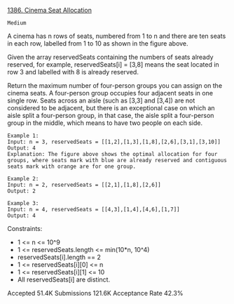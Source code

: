 [1386. Cinema Seat Allocation](https://leetcode.com/problems/cinema-seat-allocation/)

`Medium`

A cinema has n rows of seats, numbered from 1 to n and there are ten seats in each row, labelled from 1 to 10 as shown in the figure above.

Given the array reservedSeats containing the numbers of seats already reserved, for example, reservedSeats[i] = [3,8] means the seat located in row 3 and labelled with 8 is already reserved.

Return the maximum number of four-person groups you can assign on the cinema seats. A four-person group occupies four adjacent seats in one single row. Seats across an aisle (such as [3,3] and [3,4]) are not considered to be adjacent, but there is an exceptional case on which an aisle split a four-person group, in that case, the aisle split a four-person group in the middle, which means to have two people on each side.

```
Example 1:
Input: n = 3, reservedSeats = [[1,2],[1,3],[1,8],[2,6],[3,1],[3,10]]
Output: 4
Explanation: The figure above shows the optimal allocation for four groups, where seats mark with blue are already reserved and contiguous seats mark with orange are for one group.

Example 2:
Input: n = 2, reservedSeats = [[2,1],[1,8],[2,6]]
Output: 2

Example 3:
Input: n = 4, reservedSeats = [[4,3],[1,4],[4,6],[1,7]]
Output: 4
``` 

Constraints:

- 1 <= n <= 10^9
- 1 <= reservedSeats.length <= min(10*n, 10^4)
- reservedSeats[i].length == 2
- 1 <= reservedSeats[i][0] <= n
- 1 <= reservedSeats[i][1] <= 10
- All reservedSeats[i] are distinct.

Accepted
51.4K
Submissions
121.6K
Acceptance Rate
42.3%